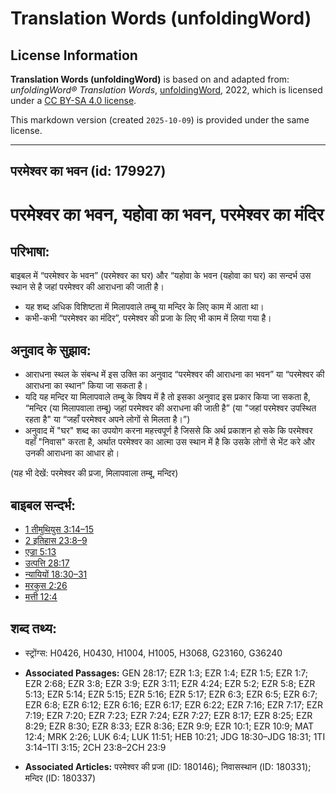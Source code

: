 # Translation Words (unfoldingWord)

## License Information

**Translation Words (unfoldingWord)** is based on and adapted from: _unfoldingWord® Translation Words_, [unfoldingWord](https://unfoldingword.org/utw), 2022, which is licensed under a [CC BY-SA 4.0 license](https://creativecommons.org/licenses/by-sa/4.0/legalcode.en).

This markdown version (created `2025-10-09`) is provided under the same license.



--------------------------------

## परमेश्‍वर का भवन (id: 179927)

परमेश्‍वर का भवन, यहोवा का भवन, परमेश्वर का मंदिर
=================================================

परिभाषा:
--------

बाइबल में “परमेश्वर के भवन” (परमेश्वर का घर) और “यहोवा के भवन (यहोवा का घर) का सन्दर्भ उस स्थान से है जहां परमेश्वर की आराधना की जाती है।

* यह शब्द अधिक विशिष्टता में मिलापवाले तम्बू या मन्दिर के लिए काम में आता था।
* कभी\-कभी “परमेश्वर का मंदिर”, परमेश्वर की प्रजा के लिए भी काम में लिया गया है।

अनुवाद के सुझाव:
----------------

* आराधना स्थल के संबन्ध में इस उक्ति का अनुवाद “परमेश्वर की आराधना का भवन” या “परमेश्वर की आराधना का स्थान” किया जा सकता है।
* यदि यह मन्दिर या मिलापवाले तम्बू के विषय में है तो इसका अनुवाद इस प्रकार किया जा सकता है, “मन्दिर (या मिलापवाला तम्बू) जहां परमेश्वर की अराधना की जाती है” (या "जहां परमेश्वर उपस्थित रहता है" या “जहाँ परमेश्वर अपने लोगों से मिलता है।”)
* अनुवाद में "घर" शब्द का उपयोग करना महत्त्वपूर्ण है जिससे कि अर्थ प्रकाशन हो सके कि परमेश्वर वहाँ "निवास" करता है, अर्थात परमेश्वर का आत्मा उस स्थान में है कि उसके लोगों से भेंट करे और उनकी आराधना का आधार हो।

(यह भी देखें: परमेश्‍वर की प्रजा, मिलापवाला तम्बू, मन्दिर)

बाइबल सन्दर्भ:
--------------

* [1 तीमुथियुस 3:14–15](https://ref.ly/1Tim0:0)
* [2 इतिहास 23:8–9](https://ref.ly/2Chr0:0)
* [एज्रा 5:13](https://ref.ly/Ezra5:13)
* [उत्पत्ति 28:17](https://ref.ly/Gen28:17)
* [न्यायियों 18:30–31](https://ref.ly/Judg18:30-Judg18:31)
* [मरकुस 2:26](https://ref.ly/Mark2:26)
* [मत्ती 12:4](https://ref.ly/Matt12:4)

शब्द तथ्य:
----------

* स्ट्रोंग्स: H0426, H0430, H1004, H1005, H3068, G23160, G36240

* **Associated Passages:** GEN 28:17; EZR 1:3; EZR 1:4; EZR 1:5; EZR 1:7; EZR 2:68; EZR 3:8; EZR 3:9; EZR 3:11; EZR 4:24; EZR 5:2; EZR 5:8; EZR 5:13; EZR 5:14; EZR 5:15; EZR 5:16; EZR 5:17; EZR 6:3; EZR 6:5; EZR 6:7; EZR 6:8; EZR 6:12; EZR 6:16; EZR 6:17; EZR 6:22; EZR 7:16; EZR 7:17; EZR 7:19; EZR 7:20; EZR 7:23; EZR 7:24; EZR 7:27; EZR 8:17; EZR 8:25; EZR 8:29; EZR 8:30; EZR 8:33; EZR 8:36; EZR 9:9; EZR 10:1; EZR 10:9; MAT 12:4; MRK 2:26; LUK 6:4; LUK 11:51; HEB 10:21; JDG 18:30–JDG 18:31; 1TI 3:14–1TI 3:15; 2CH 23:8–2CH 23:9
* **Associated Articles:** परमेश्‍वर की प्रजा (ID: 180146); निवासस्थान (ID: 180331); मन्दिर (ID: 180337)

